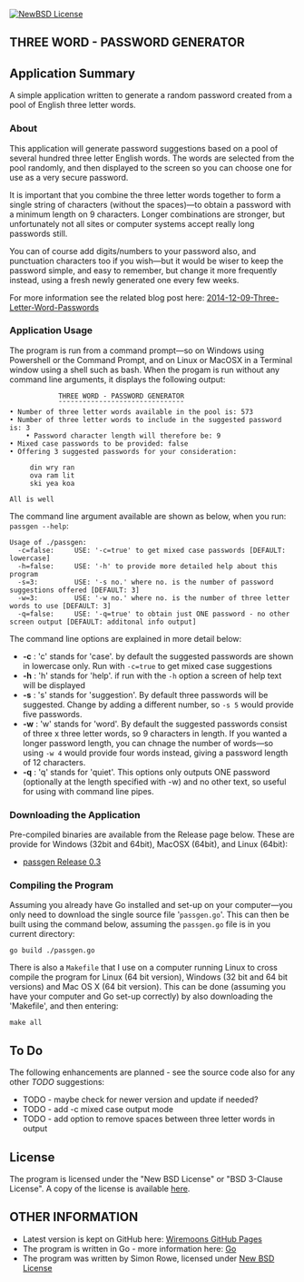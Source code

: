 [![NewBSD License](http://img.shields.io/badge/license-NewBSD-orange.svg?style=flat-square)](http://opensource.org/licenses/BSD-3-Clause)

## THREE WORD - PASSWORD GENERATOR

## Application Summary

A simple application written to generate a random password created
from a pool of English three letter words.

### About

This application will generate password suggestions based on a pool of
several hundred three letter English words. The words are selected
from the pool randomly, and then displayed to the screen so you can
choose one for use as a very secure password.

It is important that you combine the three letter words together to
form a single string of characters (without the spaces)&mdash;to
obtain a password with a minimum length on 9 characters. Longer
combinations are stronger, but unfortunately not all sites or computer
systems accept really long passwords still.

You can of course add digits/numbers to your password also, and
punctuation characters too if you wish&mdash;but it would be wiser to
keep the password simple, and easy to remember, but change it more
frequently instead, using a fresh newly generated one every few weeks.

For more information see the related blog post here:
[2014-12-09-Three-Letter-Word-Passwords](http://www.wiremoons.com/posts/2014-12-09-Three-Letter-Word-Passwords)

### Application Usage

The program is run from a command prompt&mdash;so on Windows using
Powershell or the Command Prompt, and on Linux or MacOSX in a Terminal
window using a shell such as bash. When the progam is run without any
command line arguments, it displays the following output:

```
			THREE WORD - PASSWORD GENERATOR
			¯¯¯¯¯¯¯¯¯¯¯¯¯¯¯¯¯¯¯¯¯¯¯¯¯¯¯¯¯¯¯
• Number of three letter words available in the pool is: 573
• Number of three letter words to include in the suggested password is: 3
	• Password character length will therefore be: 9
• Mixed case passwords to be provided: false
• Offering 3 suggested passwords for your consideration:

	 din wry ran
	 ova ram lit
	 ski yea koa

All is well
```
The command line argument available are shown as below, when you run: `passgen --help`: 
```
Usage of ./passgen:
  -c=false:     USE: '-c=true' to get mixed case passwords [DEFAULT: lowercase]
  -h=false:     USE: '-h' to provide more detailed help about this program
  -s=3:         USE: '-s no.' where no. is the number of password suggestions offered [DEFAULT: 3]
  -w=3:         USE: '-w no.' where no. is the number of three letter words to use [DEFAULT: 3]
  -q=false:     USE: '-q=true' to obtain just ONE password - no other screen output [DEFAULT: additonal info output]
```
The command line options are explained in more detail below:
- **-c** : 'c' stands for 'case'. by default the suggested passwords are shown in lowercase only. Run with `-c=true` to get mixed case suggestions
- **-h** : 'h' stands for 'help'. if run with the `-h` option a screen of help text will be displayed
- **-s** : 's' stands for 'suggestion'. By default three passwords will be suggested. Change by adding a different number, so `-s 5` would provide five passwords. 
- **-w** : 'w' stands for 'word'. By default the suggested passwords consist of three x three letter words, so 9 characters in length. If you wanted a longer password length, you can chnage the number of words&mdash;so using `-w 4` would provide four words instead, giving a password length of 12 characters.
- **-q** : 'q' stands for 'quiet'. This options only outputs ONE password (optionally at the length specified with -w) and no other text, so useful for using with command line pipes.

### Downloading the Application

Pre-compiled binaries are available from the Release page below. These are provide for Windows (32bit and 64bit), MacOSX (64bit), and Linux (64bit):

- [passgen Release 0.3](https://github.com/wiremoons/passgen/releases/tag/0.3)


### Compiling the Program

Assuming you already have Go installed and set-up on your computer—you
only need to download the single source file '`passgen.go`'. This can
then be built using the command below, assuming the `passgen.go` file
is in you current directory: 

``` 
go build ./passgen.go 
``` 

There is also a `Makefile` that I use on a computer running Linux to
cross compile the program for Linux (64 bit version), Windows (32 bit
and 64 bit versions) and Mac OS X (64 bit version). This can be done
(assuming you have your computer and Go set-up correctly) by also
downloading the 'Makefile', and then entering:
```
make all
```

## To Do

The following enhancements are planned - see the source code also for any other *TODO* suggestions:

- TODO - maybe check for newer version and update if needed?
- TODO - add -c mixed case output mode
- TODO - add option to remove spaces between three letter words in output

## License

The program is licensed under the "New BSD License" or "BSD 3-Clause
License". A copy of the license is available
[here](https://github.com/wiremoons/passgen/blob/master/LICENSE).

## OTHER INFORMATION

- Latest version is kept on GitHub here: [Wiremoons GitHub Pages](https://github.com/wiremoons)
- The program is written in Go - more information here: [Go](http://www.golang.org/)
- The program was written by Simon Rowe, licensed under [New BSD License](http://opensource.org/licenses/BSD-3-Clause)


